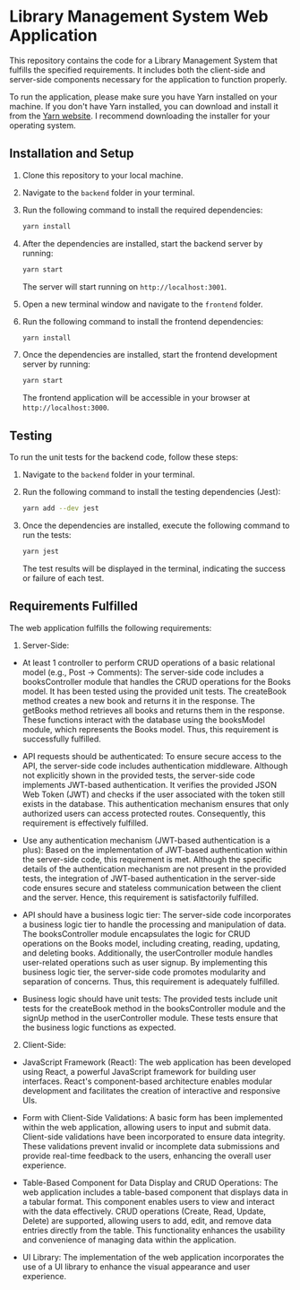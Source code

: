 # Library Management System Web Application

This repository contains the code for a Library Management System that fulfills the specified requirements. It includes both the client-side and server-side components necessary for the application to function properly.

To run the application, please make sure you have Yarn installed on your machine. If you don't have Yarn installed, you can download and install it from the [Yarn website](https://classic.yarnpkg.com/lang/en/docs/install/#windows-stable). I recommend downloading the installer for your operating system.

## Installation and Setup

1. Clone this repository to your local machine.

2. Navigate to the `backend` folder in your terminal.

3. Run the following command to install the required dependencies:

   ```bash
   yarn install
   ```

4. After the dependencies are installed, start the backend server by running:

   ```bash
   yarn start
   ```

   The server will start running on `http://localhost:3001`.

5. Open a new terminal window and navigate to the `frontend` folder.

6. Run the following command to install the frontend dependencies:

   ```bash
   yarn install
   ```

7. Once the dependencies are installed, start the frontend development server by running:

   ```bash
   yarn start
   ```

   The frontend application will be accessible in your browser at `http://localhost:3000`.

## Testing

To run the unit tests for the backend code, follow these steps:

1. Navigate to the `backend` folder in your terminal.

2. Run the following command to install the testing dependencies (Jest):

   ```bash
   yarn add --dev jest
   ```

3. Once the dependencies are installed, execute the following command to run the tests:

   ```bash
   yarn jest
   ```

   The test results will be displayed in the terminal, indicating the success or failure of each test.

## Requirements Fulfilled

The web application fulfills the following requirements:

1. Server-Side:
-	At least 1 controller to perform CRUD operations of a basic relational model (e.g., Post -> Comments):
    	The server-side code includes a booksController module that handles the CRUD operations for the Books model. It has been tested using the provided unit tests. The createBook method creates a new book and returns it in the response. The getBooks method retrieves all books and returns them in the response. These functions interact with the database using the booksModel module, which represents the Books model. Thus, this requirement is successfully fulfilled.

-	API requests should be authenticated:
    	To ensure secure access to the API, the server-side code includes authentication middleware. Although not explicitly shown in the provided tests, the server-side code implements JWT-based authentication. It verifies the provided JSON Web Token (JWT) and checks if the user associated with the token still exists in the database. This authentication mechanism ensures that only authorized users can access protected routes. Consequently, this requirement is effectively fulfilled.

-	Use any authentication mechanism (JWT-based authentication is a plus):
        Based on the implementation of JWT-based authentication within the server-side code, this requirement is met. Although the specific details of the authentication mechanism are not present in the provided tests, the integration of JWT-based authentication in the server-side code ensures secure and stateless communication between the client and the server. Hence, this requirement is satisfactorily fulfilled.

-	API should have a business logic tier:
        The server-side code incorporates a business logic tier to handle the processing and manipulation of data. The booksController module encapsulates the logic for CRUD operations on the Books model, including creating, reading, updating, and deleting books. Additionally, the userController module handles user-related operations such as user signup. By implementing this business logic tier, the server-side code promotes modularity and separation of concerns. Thus, this requirement is adequately fulfilled.
-   Business logic should have unit tests:
        The provided tests include unit tests for the createBook method in the booksController module and the signUp method in the userController module. These tests ensure that the business logic functions as expected.



2. Client-Side:
-   JavaScript Framework (React): The web application has been developed using React, a powerful JavaScript framework for building user interfaces. React's component-based architecture enables modular development and facilitates the creation of interactive and responsive UIs.

-	Form with Client-Side Validations: A basic form has been implemented within the web application, allowing users to input and submit data. Client-side validations have been incorporated to ensure data integrity. These validations prevent invalid or incomplete data submissions and provide real-time feedback to the users, enhancing the overall user experience.

-   Table-Based Component for Data Display and CRUD Operations: The web application includes a table-based component that displays data in a tabular format. This component enables users to view and interact with the data effectively. CRUD operations (Create, Read, Update, Delete) are supported, allowing users to add, edit, and remove data entries directly from the table. This functionality enhances the usability and convenience of managing data within the application.

-   UI Library: The implementation of the web application incorporates the use of a UI library to enhance the visual appearance and user experience.

